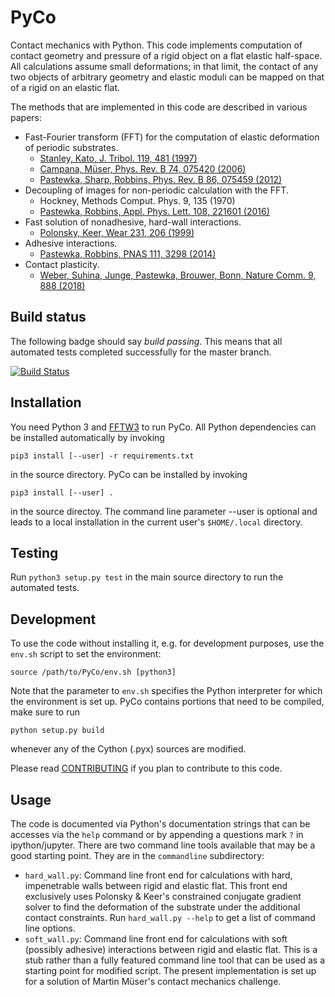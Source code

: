 PyCo
====

Contact mechanics with Python. This code implements computation of contact geometry and pressure of a rigid object on a flat elastic half-space. All calculations assume small deformations; in that limit, the contact of any two objects of arbitrary geometry and elastic moduli can be mapped on that of a rigid on an elastic flat.

The methods that are implemented in this code are described in various papers:

- Fast-Fourier transform (FFT) for the computation of elastic deformation of periodic substrates.
    - [Stanley, Kato, J. Tribol. 119, 481 (1997)](https://doi.org/10.1115/1.2833523)
    - [Campana, Müser, Phys. Rev. B 74, 075420 (2006)](https://doi.org/10.1103/PhysRevB.74.075420)
    - [Pastewka, Sharp, Robbins, Phys. Rev. B 86, 075459 (2012)](https://doi.org/10.1103/PhysRevB.86.075459)
- Decoupling of images for non-periodic calculation with the FFT.
    - Hockney, Methods Comput. Phys. 9, 135 (1970)
    - [Pastewka, Robbins, Appl. Phys. Lett. 108, 221601 (2016)](https://doi.org/10.1063/1.4950802)
- Fast solution of nonadhesive, hard-wall interactions.
    - [Polonsky, Keer, Wear 231, 206 (1999)](https://doi.org/10.1016/S0043-1648(99)00113-1)
- Adhesive interactions.
    - [Pastewka, Robbins, PNAS 111, 3298 (2014)](https://doi.org/10.1073/pnas.1320846111)
- Contact plasticity.
    - [Weber, Suhina, Junge, Pastewka, Brouwer, Bonn, Nature Comm. 9, 888 (2018)](https://doi.org/10.1038/s41467-018-02981-y)

Build status
------------

The following badge should say _build passing_. This means that all automated tests completed successfully for the master branch.

[![Build Status](https://travis-ci.com/pastewka/PyCo.svg?token=NoUEfXFkhDQgj5AmLB27&branch=master)](https://travis-ci.com/pastewka/PyCo)

Installation
------------

You need Python 3 and [FFTW3](http://www.fftw.org/) to run PyCo. All Python dependencies can be installed automatically by invoking

```pip3 install [--user] -r requirements.txt```

in the source directory. PyCo can be installed by invoking

```pip3 install [--user] .```

in the source directoy. The command line parameter --user is optional and leads to a local installation in the current user's `$HOME/.local` directory.

Testing
-------

Run `python3 setup.py test` in the main source directory to run the automated tests.

Development
-----------

To use the code without installing it, e.g. for development purposes, use the `env.sh` script to set the environment:

```source /path/to/PyCo/env.sh [python3]```

Note that the parameter to `env.sh` specifies the Python interpreter for which the environment is set up. PyCo contains portions that need to be compiled, make sure to run

```python setup.py build```

whenever any of the Cython (.pyx) sources are modified.

Please read [CONTRIBUTING](CONTRIBUTING.md) if you plan to contribute to this code.

Usage
-----

The code is documented via Python's documentation strings that can be accesses via the `help` command or by appending a questions mark `?` in ipython/jupyter. There are two command line tools available that may be a good starting point. They are in the `commandline` subdirectory:

- `hard_wall.py`: Command line front end for calculations with hard, impenetrable walls between rigid and elastic flat. This front end exclusively uses Polonsky & Keer's constrained conjugate gradient solver to find the deformation of the substrate under the additional contact constraints. Run `hard_wall.py --help` to get a list of command line options.
- `soft_wall.py`: Command line front end for calculations with soft (possibly adhesive) interactions between rigid and elastic flat. This is a stub rather than a fully featured command line tool that can be used as a starting point for modified script. The present implementation is set up for a solution of Martin Müser's contact mechanics challenge.



